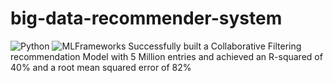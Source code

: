 # big-data-recommender-system
![Python](https://img.shields.io/badge/Python-3.8-blueviolet)
![MLFrameworks](https://img.shields.io/badge/MLFrameworks-Sklearn/Numpy/Nltk-blue)
Successfully built a Collaborative Filtering recommendation Model with 5 Million entries and achieved an R-squared of 40% and a root mean squared error of 82%
